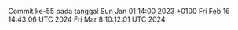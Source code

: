 Commit ke-55 pada tanggal Sun Jan 01 14:00 2023 +0100
Fri Feb 16 14:43:06 UTC 2024
Fri Mar  8 10:12:01 UTC 2024
